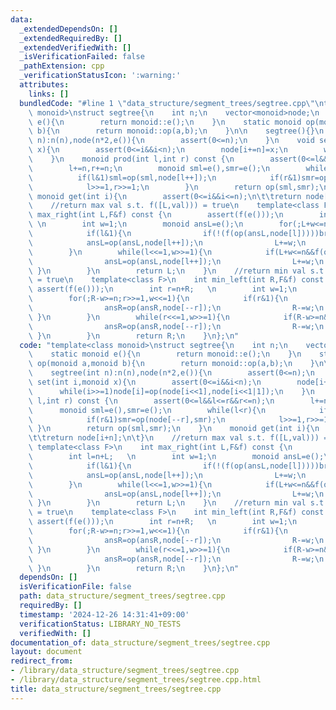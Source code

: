 ```yaml
---
data:
  _extendedDependsOn: []
  _extendedRequiredBy: []
  _extendedVerifiedWith: []
  _isVerificationFailed: false
  _pathExtension: cpp
  _verificationStatusIcon: ':warning:'
  attributes:
    links: []
  bundledCode: "#line 1 \"data_structure/segment_trees/segtree.cpp\"\ntemplate<class\
    \ monoid>\nstruct segtree{\n    int n;\n    vector<monoid>node;\n    static monoid\
    \ e(){\n        return monoid::e();\n    }\n    static monoid op(monoid a,monoid\
    \ b){\n        return monoid::op(a,b);\n    }\n\n    segtree(){}\n    segtree(int\
    \ n):n(n),node(n*2,e()){\n        assert(0<=n);\n    }\n    void set(int i,monoid\
    \ x){\n        assert(0<=i&&i<n);\n        node[i+=n]=x;\n        while(i>>=1)node[i]=op(node[i<<1],node[i<<1|1]);\n\
    \    }\n    monoid prod(int l,int r) const {\n        assert(0<=l&&l<=r&&r<=n);\n\
    \        l+=n,r+=n;\n        monoid sml=e(),smr=e();\n        while(l<r){\n  \
    \          if(l&1)sml=op(sml,node[l++]);\n            if(r&1)smr=op(node[--r],smr);\n\
    \            l>>=1,r>>=1;\n        }\n        return op(sml,smr);\n    }\n   \
    \ monoid get(int i){\n        assert(0<=i&&i<=n);\n\t\treturn node[i+n];\n\t}\n\
    \    //return max val s.t. f([L,val))) = true\n    template<class F>\n    int\
    \ max_right(int L,F&f) const {\n        assert(f(e()));\n        int l=n+L;  \
    \ \n        int w=1;\n        monoid ansL=e();\n        for(;L+w<=n;l>>=1,w<<=1){\n\
    \            if(l&1){\n                if(!(f(op(ansL,node[l]))))break;\n    \
    \            ansL=op(ansL,node[l++]);\n                L+=w;\n            }\n\
    \        }\n        while(l<<=1,w>>=1){\n            if(L+w<=n&&f(op(ansL,node[l]))){\n\
    \                ansL=op(ansL,node[l++]);\n                L+=w;\n           \
    \ }\n        }\n        return L;\n    }\n    //return min val s.t. f([val,R))\
    \ = true\n    template<class F>\n    int min_left(int R,F&f) const {\n       \
    \ assert(f(e()));\n        int r=n+R;   \n        int w=1;\n        monoid ansR=e();\n\
    \        for(;R-w>=n;r>>=1,w<<=1){\n            if(r&1){\n                if(!(f(op(ansR,node[r-1]))))break;\n\
    \                ansR=op(ansR,node[--r]);\n                R-=w;\n           \
    \ }\n        }\n        while(r<<=1,w>>=1){\n            if(R-w>=n&&f(op(ansR,node[r-1]))){\n\
    \                ansR=op(ansR,node[--r]);\n                R-=w;\n           \
    \ }\n        }\n        return R;\n    }\n};\n"
  code: "template<class monoid>\nstruct segtree{\n    int n;\n    vector<monoid>node;\n\
    \    static monoid e(){\n        return monoid::e();\n    }\n    static monoid\
    \ op(monoid a,monoid b){\n        return monoid::op(a,b);\n    }\n\n    segtree(){}\n\
    \    segtree(int n):n(n),node(n*2,e()){\n        assert(0<=n);\n    }\n    void\
    \ set(int i,monoid x){\n        assert(0<=i&&i<n);\n        node[i+=n]=x;\n  \
    \      while(i>>=1)node[i]=op(node[i<<1],node[i<<1|1]);\n    }\n    monoid prod(int\
    \ l,int r) const {\n        assert(0<=l&&l<=r&&r<=n);\n        l+=n,r+=n;\n  \
    \      monoid sml=e(),smr=e();\n        while(l<r){\n            if(l&1)sml=op(sml,node[l++]);\n\
    \            if(r&1)smr=op(node[--r],smr);\n            l>>=1,r>>=1;\n       \
    \ }\n        return op(sml,smr);\n    }\n    monoid get(int i){\n        assert(0<=i&&i<=n);\n\
    \t\treturn node[i+n];\n\t}\n    //return max val s.t. f([L,val))) = true\n   \
    \ template<class F>\n    int max_right(int L,F&f) const {\n        assert(f(e()));\n\
    \        int l=n+L;   \n        int w=1;\n        monoid ansL=e();\n        for(;L+w<=n;l>>=1,w<<=1){\n\
    \            if(l&1){\n                if(!(f(op(ansL,node[l]))))break;\n    \
    \            ansL=op(ansL,node[l++]);\n                L+=w;\n            }\n\
    \        }\n        while(l<<=1,w>>=1){\n            if(L+w<=n&&f(op(ansL,node[l]))){\n\
    \                ansL=op(ansL,node[l++]);\n                L+=w;\n           \
    \ }\n        }\n        return L;\n    }\n    //return min val s.t. f([val,R))\
    \ = true\n    template<class F>\n    int min_left(int R,F&f) const {\n       \
    \ assert(f(e()));\n        int r=n+R;   \n        int w=1;\n        monoid ansR=e();\n\
    \        for(;R-w>=n;r>>=1,w<<=1){\n            if(r&1){\n                if(!(f(op(ansR,node[r-1]))))break;\n\
    \                ansR=op(ansR,node[--r]);\n                R-=w;\n           \
    \ }\n        }\n        while(r<<=1,w>>=1){\n            if(R-w>=n&&f(op(ansR,node[r-1]))){\n\
    \                ansR=op(ansR,node[--r]);\n                R-=w;\n           \
    \ }\n        }\n        return R;\n    }\n};\n"
  dependsOn: []
  isVerificationFile: false
  path: data_structure/segment_trees/segtree.cpp
  requiredBy: []
  timestamp: '2024-12-26 14:31:41+09:00'
  verificationStatus: LIBRARY_NO_TESTS
  verifiedWith: []
documentation_of: data_structure/segment_trees/segtree.cpp
layout: document
redirect_from:
- /library/data_structure/segment_trees/segtree.cpp
- /library/data_structure/segment_trees/segtree.cpp.html
title: data_structure/segment_trees/segtree.cpp
---
```

